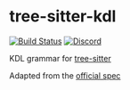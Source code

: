 # tree-sitter-kdl

[![Build Status](https://github.com/amaanq/tree-sitter-kdl/workflows/CI/badge.svg)](https://github.com/amaanq/tree-sitter-kdl/workflows/CI/badge.svg)
[![Discord](https://img.shields.io/discord/1063097320771698699?logo=discord)](https://discord.gg/w7nTvsVJhm)

KDL grammar for [tree-sitter](https://github.com/tree-sitter/tree-sitter)

Adapted from the [official spec](https://github.com/kdl-org/kdl/blob/main/SPEC.md)
